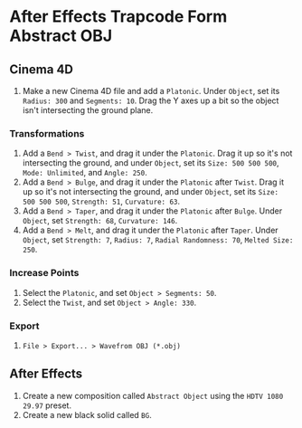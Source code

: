 # After Effects Trapcode Form Abstract OBJ

## Cinema 4D

1. Make a new Cinema 4D file and add a `Platonic`. Under `Object`, set its `Radius: 300` and `Segments: 10`. Drag the Y axes up a bit so the object isn't intersecting the ground plane.

### Transformations

1. Add a `Bend > Twist`, and drag it under the `Platonic`. Drag it up so it's not intersecting the ground, and under `Object`, set its `Size: 500 500 500`, `Mode: Unlimited`, and `Angle: 250`.
2. Add a `Bend > Bulge`, and drag it under the `Platonic` after `Twist`. Drag it up so it's not intersecting the ground, and under `Object`, set its `Size: 500 500 500`, `Strength: 51`, `Curvature: 63`.
3. Add a `Bend > Taper`, and drag it under the `Platonic` after `Bulge`. Under `Object`, set `Strength: 68`, `Curvature: 146`.
4. Add a `Bend > Melt`, and drag it under the `Platonic` after `Taper`. Under `Object`, set `Strength: 7`, `Radius: 7`, `Radial Randomness: 70`, `Melted Size: 250`.

### Increase Points

1. Select the `Platonic`, and set `Object > Segments: 50`.
2. Select the `Twist`, and set `Object > Angle: 330`.

### Export

1. `File > Export... > Wavefrom OBJ (*.obj)`

## After Effects

1. Create a new composition called `Abstract Object` using the `HDTV 1080 29.97` preset.
2. Create a new black solid called `BG`.
